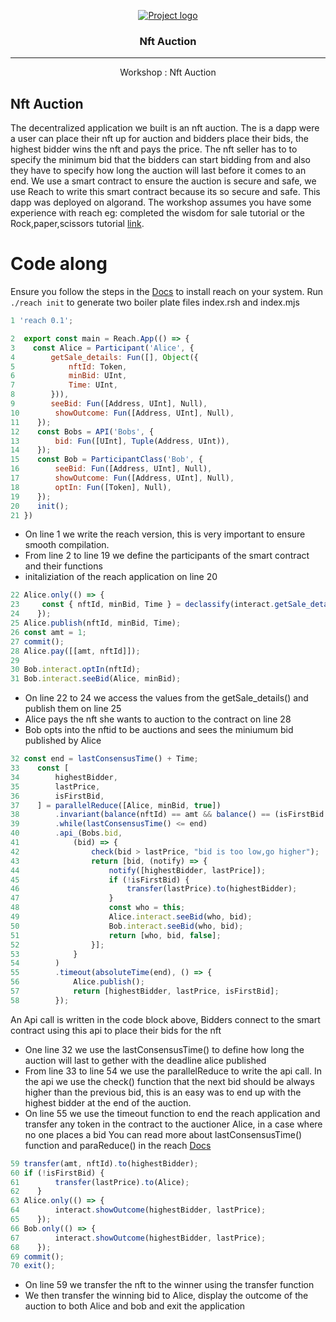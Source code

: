 <p align="center">
  <a href="" rel="noopener">
 <img src="https://docs.reach.sh/assets/logo.png" alt="Project logo"></a>
</p>
<h3 align="center">Nft Auction</h3>

<div align="center">


</div>

---

<p align="center"> Workshop : Nft Auction
    <br> 
</p>

## Nft Auction
The decentralized application we built is an nft auction. The is a dapp were a user can place their nft up for auction and bidders place their bids, the highest bidder wins the nft and pays the price. The nft seller has to to specify the minimum bid that the bidders can start bidding from and also they have to specify how long the auction will last before it comes to an end.
We use a smart contract to ensure the auction is secure and safe, we use Reach to write this smart contract because its so secure and safe. This dapp was deployed on algorand.
The workshop assumes you have some experience with reach eg: completed the wisdom for sale tutorial or the Rock,paper,scissors tutorial [link](https://www.reach.sh).

# Code along
Ensure you follow the steps in the [Docs](https://www.reach.sh) to install reach on your system.
Run `./reach init` to generate two boiler plate files index.rsh and index.mjs

```js
1 'reach 0.1';

2  export const main = Reach.App(() => {
3    const Alice = Participant('Alice', {
4        getSale_details: Fun([], Object({
5            nftId: Token,
6            minBid: UInt,
7            Time: UInt,
8        })),
9        seeBid: Fun([Address, UInt], Null),
10        showOutcome: Fun([Address, UInt], Null),
11    });
12    const Bobs = API('Bobs', {
13        bid: Fun([UInt], Tuple(Address, UInt)),
14    });
15    const Bob = ParticipantClass('Bob', {
16        seeBid: Fun([Address, UInt], Null),
17        showOutcome: Fun([Address, UInt], Null),
18        optIn: Fun([Token], Null),
19    });
20    init();
21 })
```
* On line 1 we write the reach version, this is very important to ensure smooth compilation.
* From line 2 to line 19 we define the participants of the smart contract and their functions
* initaliziation of the reach application on line 20

```js
22 Alice.only(() => {
23     const { nftId, minBid, Time } = declassify(interact.getSale_details());
24    });
25 Alice.publish(nftId, minBid, Time);
26 const amt = 1;
27 commit();
28 Alice.pay([[amt, nftId]]);
29
30 Bob.interact.optIn(nftId);
31 Bob.interact.seeBid(Alice, minBid);
```
* On line 22 to 24 we access the values from the getSale_details() and publish them on line 25
* Alice pays the nft she wants to auction to the contract on line 28
* Bob opts into the nftid to be auctions and sees the miniumum bid published by Alice

```js
32 const end = lastConsensusTime() + Time;
33    const [
34        highestBidder,
35        lastPrice,
36        isFirstBid,
37    ] = parallelReduce([Alice, minBid, true])
38        .invariant(balance(nftId) == amt && balance() == (isFirstBid ? 0 : lastPrice))
39        .while(lastConsensusTime() <= end)
40        .api_(Bobs.bid,
41            (bid) => {
42                check(bid > lastPrice, "bid is too low,go higher");
43                return [bid, (notify) => {
44                    notify([highestBidder, lastPrice]);
45                    if (!isFirstBid) {
46                        transfer(lastPrice).to(highestBidder);
47                    }
48                    const who = this;
49                    Alice.interact.seeBid(who, bid);
50                    Bob.interact.seeBid(who, bid);
51                    return [who, bid, false];
52                }];
53            }
54        )
55        .timeout(absoluteTime(end), () => {
56            Alice.publish();
57            return [highestBidder, lastPrice, isFirstBid];
58        });
```
An Api call is written in the code block above, Bidders connect to the smart contract using this api to place their bids for the nft
* One line 32 we use the lastConsensusTime() to define how long the auction will last to gether with the deadline alice published
* From line 33 to line 54 we use the parallelReduce to write the api call. In the api we use the check() function that the next bid should be always higher than the previous bid, this is an easy was to end up with the highest bidder at the end of the auction.
* On line 55 we use the timeout function to end the reach application and transfer any token in the contract to the auctioner Alice, in a case where no one places a bid
You can read more about lastConsensusTime() function and paraReduce() in the reach [Docs](https://docs.reach.sh/rsh/)

```js
59 transfer(amt, nftId).to(highestBidder);
60 if (!isFirstBid) {
61        transfer(lastPrice).to(Alice);
62    }
63 Alice.only(() => {
64        interact.showOutcome(highestBidder, lastPrice);
65    });
66 Bob.only(() => {
67        interact.showOutcome(highestBidder, lastPrice);
68    });
69 commit();
70 exit();
```
* On line 59 we transfer the nft to the winner using the transfer function
* We then transfer the winning bid to Alice, display the outcome of the auction to both Alice and bob and exit the application
